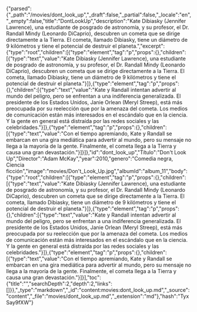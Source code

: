 {"parsed":{"_path":"/movies/dont_look_up","_draft":false,"_partial":false,"_locale":"en","_empty":false,"title":"DontLookUp","description":"Kate Dibiasky (Jennifer Lawrence), una estudiante de posgrado de astronomía, y su profesor, el Dr. Randall Mindy (Leonardo DiCaprio), descubren un cometa que se dirige directamente a la Tierra. El cometa, llamado Dibiasky, tiene un diámetro de 9 kilómetros y tiene el potencial de destruir el planeta.","excerpt":{"type":"root","children":[{"type":"element","tag":"p","props":{},"children":[{"type":"text","value":"Kate Dibiasky (Jennifer Lawrence), una estudiante de posgrado de astronomía, y su profesor, el Dr. Randall Mindy (Leonardo DiCaprio), descubren un cometa que se dirige directamente a la Tierra. El cometa, llamado Dibiasky, tiene un diámetro de 9 kilómetros y tiene el potencial de destruir el planeta."}]},{"type":"element","tag":"p","props":{},"children":[{"type":"text","value":"Kate y Randall intentan advertir al mundo del peligro, pero se enfrentan a una indiferencia generalizada. El presidente de los Estados Unidos, Janie Orlean (Meryl Streep), está más preocupada por su reelección que por la amenaza del cometa. Los medios de comunicación están más interesados en el escándalo que en la ciencia. Y la gente en general está distraída por las redes sociales y las celebridades."}]},{"type":"element","tag":"p","props":{},"children":[{"type":"text","value":"Con el tiempo apremiando, Kate y Randall se embarcan en una gira mediática para advertir al mundo, pero su mensaje no llega a la mayoría de la gente. Finalmente, el cometa llega a la Tierra y causa una gran devastación."}]}]},"id":"dont_look_up","Título":"Don't Look Up","Director":"Adam McKay","year":2010,"genero":"Comedia negra, Ciencia ficción","image":"movies/Don't_Look_Up.jpg","albumId":"album_11","body":{"type":"root","children":[{"type":"element","tag":"p","props":{},"children":[{"type":"text","value":"Kate Dibiasky (Jennifer Lawrence), una estudiante de posgrado de astronomía, y su profesor, el Dr. Randall Mindy (Leonardo DiCaprio), descubren un cometa que se dirige directamente a la Tierra. El cometa, llamado Dibiasky, tiene un diámetro de 9 kilómetros y tiene el potencial de destruir el planeta."}]},{"type":"element","tag":"p","props":{},"children":[{"type":"text","value":"Kate y Randall intentan advertir al mundo del peligro, pero se enfrentan a una indiferencia generalizada. El presidente de los Estados Unidos, Janie Orlean (Meryl Streep), está más preocupada por su reelección que por la amenaza del cometa. Los medios de comunicación están más interesados en el escándalo que en la ciencia. Y la gente en general está distraída por las redes sociales y las celebridades."}]},{"type":"element","tag":"p","props":{},"children":[{"type":"text","value":"Con el tiempo apremiando, Kate y Randall se embarcan en una gira mediática para advertir al mundo, pero su mensaje no llega a la mayoría de la gente. Finalmente, el cometa llega a la Tierra y causa una gran devastación."}]}],"toc":{"title":"","searchDepth":2,"depth":2,"links":[]}},"_type":"markdown","_id":"content:movies:dont_look_up.md","_source":"content","_file":"movies/dont_look_up.md","_extension":"md"},"hash":"TyxSay9fXW"}